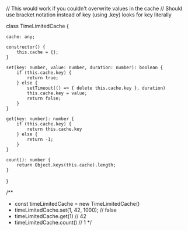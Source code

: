 // This would work if you couldn't overwrite values in the cache
// Should use bracket notation instead of key (using .key) looks for key literally

class TimeLimitedCache {

    cache: any;
    
    constructor() {
        this.cache = {};
    }
    
    set(key: number, value: number, duration: number): boolean {
        if (this.cache.key) {
            return true;
        } else {
            setTimeout(() => { delete this.cache.key }, duration)
            this.cache.key = value;
            return false;
        }
    }
    
    get(key: number): number {
        if (this.cache.key) {
            return this.cache.key
        } else {
            return -1;
        }
    }
    
    count(): number {
        return Object.keys(this.cache).length;
    }
}

/**
 * const timeLimitedCache = new TimeLimitedCache()
 * timeLimitedCache.set(1, 42, 1000); // false
 * timeLimitedCache.get(1) // 42
 * timeLimitedCache.count() // 1
 */
